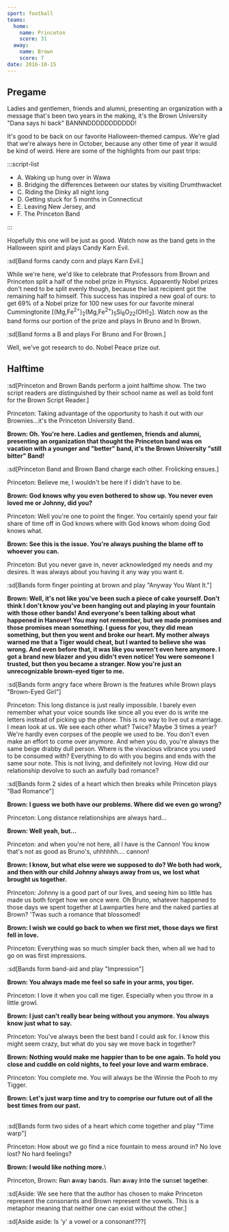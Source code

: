 ```yaml
---
sport: football
teams:
  home:
    name: Princeton
    score: 31
  away:
    name: Brown
    score: 7
date: 2016-10-15
---
```


## Pregame

Ladies and gentlemen, friends and alumni, presenting an organization with a message that's been two years in the making, it's the Brown University "Dana says hi back" BANNNDDDDDDDDDDD!

It's good to be back on our favorite Halloween-themed campus. We're glad that we're always here in October, because any other time of year it would be kind of weird. Here are some of the highlights from our past trips:

:::script-list

- A. Waking up hung over in Wawa
- B. Bridging the differences between our states by visiting Drumthwacket
- C. Riding the Dinky all night long
- D. Getting stuck for 5 months in Connecticut
- E. Leaving New Jersey, and
- F. The Princeton Band

:::

Hopefully this one will be just as good. Watch now as the band gets in the Halloween spirit and plays Candy Karn Evil.

:sd[Band forms candy corn and plays Karn Evil.]

While we're here, we'd like to celebrate that Professors from Brown and Princeton split a half of the nobel prize in Physics. Apparently Nobel prizes don't need to be split evenly though, because the last recipient got the remaining half to himself. This success has inspired a new goal of ours: to get 69% of a Nobel prize for 100 new uses for our favorite mineral Cummingtonite \[(Mg,Fe<sup>2+</sup>)<sub>2</sub>(Mg,Fe<sup>2+</sup>)<sub>5</sub>Si<sub>8</sub>O<sub>22</sub>(OH)<sub>2</sub>]. Watch now as the band forms our portion of the prize and plays In Bruno and In Brown.

:sd[Band forms a B and plays For Bruno and For Brown.]

Well, we've got research to do. Nobel Peace prize out.

## Halftime

:sd[Princeton and Brown Bands perform a joint halftime show. The two script readers are distinguished by their school name as well as bold font for the Brown Script Reader.]

Princeton: Taking advantage of the opportunity to hash it out with our Brownies...it's the Princeton University Band.

**Brown: Oh. You're here. Ladies and gentlemen, friends and alumni, presenting an organization that thought the Princeton band was on vacation with a younger and "better" band, it's the Brown University "still bitter" Band!**

:sd[Princeton Band and Brown Band charge each other. Frolicking ensues.]

Princeton: Believe me, I wouldn't be here if I didn't have to be.

**Brown: God knows why you even bothered to show up. You never even loved me or Johnny, did you?**

Princeton: Well you're one to point the finger. You certainly spend your fair share of time off in God knows where with God knows whom doing God knows what.

**Brown: See this is the issue. You're always pushing the blame off to whoever you can.**

Princeton: But you never gave in, never acknowledged my needs and my desires. It was always about you having it any way you want it.

:sd[Bands form finger pointing at brown and play "Anyway You Want It."]

**Brown: Well, it's not like you've been such a piece of cake yourself. Don't think I don't know you've been hanging out and playing in your fountain with those other bands! And everyone's been talking about what happened in Hanover! You may not remember, but we made promises and those promises mean something. I guess for you, they did mean something, but then you went and broke our heart. My mother always warned me that a Tiger would cheat, but I wanted to believe she was wrong. And even before that, it was like you weren't even here anymore. I got a brand new blazer and you didn't even notice! You were someone I trusted, but then you became a stranger. Now you're just an unrecognizable brown-eyed tiger to me.**

:sd[Bands form angry face where Brown is the features while Brown plays "Brown-Eyed Girl"]

Princeton: This long distance is just really impossible. I barely even remember what your voice sounds like since all you ever do is write me letters instead of picking up the phone. This is no way to live out a marriage. I mean look at us. We see each other what? Twice? Maybe 3 times a year? We're hardly even corpses of the people we used to be. You don't even make an effort to come over anymore. And when you do, you're always the same beige drabby dull person. Where is the vivacious vibrance you used to be consumed with? Everything to do with you begins and ends with the same sour note. This is not living, and definitely not loving. How did our relationship devolve to such an awfully bad romance?

:sd[Bands form 2 sides of a heart which then breaks while Princeton plays "Bad Romance"]

**Brown: I guess we both have our problems. Where did we even go wrong?**

Princeton: Long distance relationships are always hard...

**Brown: Well yeah, but...**

Princeton: and when you're not here, all I have is the Cannon! You know that's not as good as Bruno's, uhhhhhh.... cannon!

**Brown: I know, but what else were we supposed to do? We both had work, and then with our child Johnny always away from us, we lost what brought us together.**

Princeton: Johnny is a good part of our lives, and seeing him so little has made us both forget how we once were. Oh Bruno, whatever happened to those days we spent together at Lawnparties here and the naked parties at Brown? 'Twas such a romance that blossomed!

**Brown: I wish we could go back to when we first met, those days we first fell in love.**

Princeton: Everything was so much simpler back then, when all we had to go on was first impressions.

:sd[Bands form band-aid and play "Impression"]

**Brown: You always made me feel so safe in your arms, you tiger.**

Princeton: I love it when you call me tiger. Especially when you throw in a little growl.

**Brown: I just can't really bear being without you anymore. You always know just what to say.**

Princeton: You've always been the best band I could ask for. I know this might seem crazy, but what do you say we move back in together?

**Brown: Nothing would make me happier than to be one again. To hold you close and cuddle on cold nights, to feel your love and warm embrace.**

Princeton: You complete me. You will always be the Winnie the Pooh to my Tigger.

**Brown: Let's just warp time and try to comprise our future out of all the best times from our past.**

\
:sd[Bands form two sides of a heart which come together and play "Time warp"]

Princeton: How about we go find a nice fountain to mess around in? No love lost? No hard feelings?

**Brown: I would like nothing more.**\

Princeton, Brown: R**u**n **a**w**a**y b**a**nds. R**u**n **a**w**a**y **i**nt**o** th**e** s**u**ns**e**t t**o**g**e**th**e**r.

:sd[Aside: We see here that the author has chosen to make Princeton represent the consonants and Brown represent the vowels. This is a metaphor meaning that neither one can exist without the other.]

:sd[Aside aside: Is 'y' a vowel or a consonant???]
